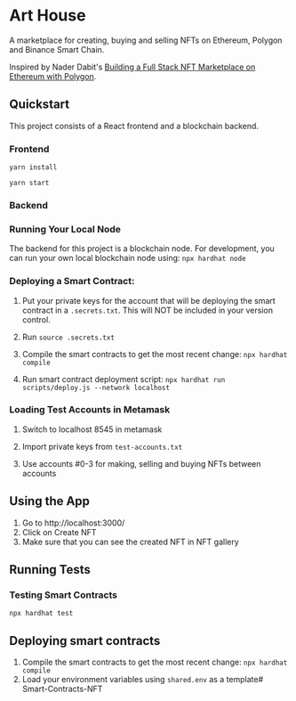 # Art House

A marketplace for creating, buying and selling NFTs on Ethereum, Polygon and Binance Smart Chain.

Inspired by Nader Dabit's [Building a Full Stack NFT Marketplace on Ethereum with Polygon](https://dev.to/dabit3/building-scalable-full-stack-apps-on-ethereum-with-polygon-2cfb).

## Quickstart

This project consists of a React frontend and a blockchain backend.
### Frontend

`yarn install`

`yarn start`

### Backend
### Running Your Local Node

The backend for this project is a blockchain node. For development, you can run your own local blockchain node using: `npx hardhat node`

### Deploying a Smart Contract:

1. Put your private keys for the account that will be deploying the smart contract in a `.secrets.txt`. This will NOT be included in your version control.

1. Run `source .secrets.txt`

1. Compile the smart contracts to get the most recent change: `npx hardhat compile`

1. Run smart contract deployment script: `npx hardhat run scripts/deploy.js --network localhost`

### Loading Test Accounts in Metamask

1. Switch to localhost 8545 in metamask

1. Import private keys from `test-accounts.txt`

1. Use accounts #0-3 for making, selling and buying NFTs between accounts

## Using the App

1. Go to http://localhost:3000/
2. Click on Create NFT
3. Make sure that you can see the created NFT in NFT gallery

## Running Tests

###  Testing Smart Contracts

`npx hardhat test`
## Deploying smart contracts
1. Compile the smart contracts to get the most recent change: `npx hardhat compile`
1. Load your environment variables using `shared.env` as a template# Smart-Contracts-NFT
